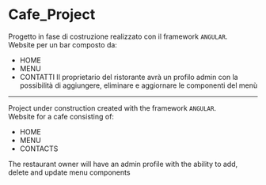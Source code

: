 # Cafe_Project

Progetto in fase di costruzione realizzato con il framework ```ANGULAR```. <br>
Website per un bar composto da:
- HOME
- MENU
- CONTATTI
Il proprietario del ristorante avrà un profilo admin con la possibilità di aggiungere, eliminare e aggiornare le componenti del menù

-------------------------------------------------------------------------------------------------------------------------------------

Project under construction created with the framework ```ANGULAR```. <br>
Website for a cafe consisting of:
- HOME
- MENU
- CONTACTS

The restaurant owner will have an admin profile with the ability to add, delete and update menu components
